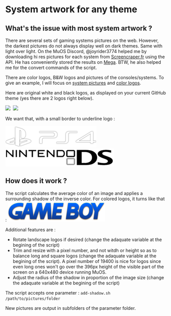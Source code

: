 # System artwork for any theme

## What's the issue with most system artwork ?

There are several sets of gaming systems pictures on the web. However, the darkest pictures do not always display well on dark themes. Same with light over light. On the MuOS Discord, @joyrider3774 helped me by downloading hi res pictures for each system from [Screencraper.fr](https://www.screenscraper.fr/) using the API. He has conveniently stored the results on [Mega](https://mega.nz/folder/s8oSiRBD#USPpSPL4Qzb5wgeJnVLlzg). BTW, he also helped me for the convert commands of the script.

There are color logos, B&W logos and pictures of the consoles/systems. To give an example, I will focus on [system pictures](https://github.com/gerpy/muos-artwork/tree/master/system-scraping/screenscraper.fr/system-pictures/shadow-invert) and [color logos](https://github.com/gerpy/muos-artwork/tree/master/system-scraping/screenscraper.fr/system-logos/shadow-invert).

Here are original white and black logos, as displayed on your current GitHub theme (yes there are 2 logos right below).

<kbd>
  <img src="https://github.com/gerpy/muos-artwork/blob/master/screenscraper.fr/system-scraping/system-logos/Playstation%204_wor_1.png">
</kbd>

<kbd>
  <img src="https://github.com/gerpy/muos-artwork/blob/master/screenscraper.fr/system-scraping/system-logos/Nintendo%20DS_wor_1.png">
</kbd>

We want that, with a small border to underline logo :

![white](https://github.com/gerpy/muos-artwork/blob/master/system-scraping/screenscraper.fr/system-logos/shadow-invert/Playstation%204_wor_1.png)
![black](https://github.com/gerpy/muos-artwork/blob/master/system-scraping/screenscraper.fr/system-logos/shadow-invert/Nintendo%20DS_wor_1.png)

## How does it work ?

The script calculates the average color of an image and applies a surrounding shadow of the inverse color. For colored logos, it turns like that :
![white](https://github.com/gerpy/muos-artwork/blob/master/system-scraping/screenscraper.fr/system-logos/shadow-invert/Game%20Boy_wor_1.png)

Additional features are :
- Rotate landscape logos if desired (change the adaquate variable at the begining of the script)
- Trim and resize with a pixel number, and not witdh or height so as to balance long and square logos (change the adaquate variable at the begining of the script). A pixel number of 19400 is nice for logos since even long ones won't go over the 396px height of the visible part of the screen on a 640x480 device running MuOS.
- Adjust the radius of the shadow in proportion of the image size (change the adaquate variable at the begining of the script)

The script accepts one parameter : 
```add-shadow.sh /path/to/pictures/folder```

New pictures are output in subfolders of the parameter folder.
